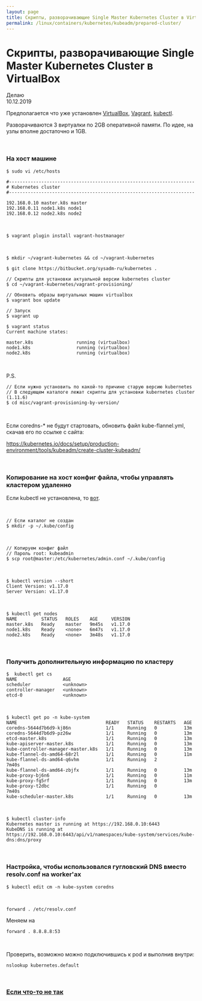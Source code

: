 ```yaml
---
layout: page
title: Скрипты, разворачивающие Single Master Kubernetes Cluster в VirtualBox
permalink: /linux/containers/kubernetes/kubeadm/prepared-cluster/
---
```


# Скрипты, разворачивающие Single Master Kubernetes Cluster в VirtualBox

Делаю  
10.12.2019

Предполагается что уже установлен <a href="/linux/virtual/virtualbox/install/">VirtualBox</a>, <a href="/linux/virtual/vagrant/install/ubuntu/">Vagrant</a>, <a href="/linux/containers/kubernetes/install/">kubectl</a>.

Разворачиваются 3 виртуалки по 2GB оперативной памяти. По идее, на узлы вполне достаточно и 1GB.

<br/>

### На хост машине

    $ sudo vi /etc/hosts

```
#---------------------------------------------------------------------
# Kubernetes cluster
#---------------------------------------------------------------------

192.168.0.10 master.k8s master
192.168.0.11 node1.k8s node1
192.168.0.12 node2.k8s node2
```

<br/>

    $ vagrant plugin install vagrant-hostmanager

<br/>

    $ mkdir ~/vagrant-kubernetes && cd ~/vagrant-kubernetes

    $ git clone https://bitbucket.org/sysadm-ru/kubernetes .

    // Скрипты для установки актуальной версии kubernetes сluster
    $ cd ~/vagrant-kubernetes/vagrant-provisioning/

    // Обновить образы виртуальных машин virtualbox
    $ vagrant box update

    // Запуск
    $ vagrant up

    $ vagrant status
    Current machine states:

    master.k8s                running (virtualbox)
    node1.k8s                 running (virtualbox)
    node2.k8s                 running (virtualbox)

<br/>

P.S.

    // Если нужно установить по какой-то причине старую версию kubernetes
    // В следующем каталоге лежат скрипты для установки kubernetes сluster (1.11.6)
    $ cd misc/vagrant-provisioning-by-version/

<br/>

Если coredns-\* не будут стартовать, обновить файл kube-flannel.yml, скачав его по ссылке с сайта:

https://kubernetes.io/docs/setup/production-environment/tools/kubeadm/create-cluster-kubeadm/

<br/>

### Копирование на хост конфиг файла, чтобы управлять кластером удаленно

Если kubectl не установлена, то <a href="/linux/containers/kubernetes/install/">вот</a>.

<br/>

    // Если каталог не создан
    $ mkdir -p ~/.kube/config

<br/>

    // Копируем конфиг файл
    // Пароль root: kubeadmin
    $ scp root@master:/etc/kubernetes/admin.conf ~/.kube/config

<br/>

    $ kubectl version --short
    Client Version: v1.17.0
    Server Version: v1.17.0

<br/>

    $ kubectl get nodes
    NAME         STATUS   ROLES    AGE     VERSION
    master.k8s   Ready    master   9m45s   v1.17.0
    node1.k8s    Ready    <none>   6m47s   v1.17.0
    node2.k8s    Ready    <none>   3m48s   v1.17.0


<br/>

### Получить дополнительную информацию по кластеру

    $  kubectl get cs
    NAME                 AGE
    scheduler            <unknown>
    controller-manager   <unknown>
    etcd-0               <unknown>

<br/>

    $ kubectl get po -n kube-system
    NAME                                 READY   STATUS    RESTARTS   AGE
    coredns-5644d7b6d9-kj86n             1/1     Running   0          13m
    coredns-5644d7b6d9-pz26w             1/1     Running   0          13m
    etcd-master.k8s                      1/1     Running   0          13m
    kube-apiserver-master.k8s            1/1     Running   0          13m
    kube-controller-manager-master.k8s   1/1     Running   0          13m
    kube-flannel-ds-amd64-68r2l          1/1     Running   0          11m
    kube-flannel-ds-amd64-q6vhm          1/1     Running   2          7m40s
    kube-flannel-ds-amd64-zbjfx          1/1     Running   0          13m
    kube-proxy-bj6n6                     1/1     Running   0          11m
    kube-proxy-fg5rf                     1/1     Running   0          13m
    kube-proxy-t2dbc                     1/1     Running   0          7m40s
    kube-scheduler-master.k8s            1/1     Running   0          13m

<br/>

    $ kubectl cluster-info
    Kubernetes master is running at https://192.168.0.10:6443
    KubeDNS is running at https://192.168.0.10:6443/api/v1/namespaces/kube-system/services/kube-dns:dns/proxy

<br/>

### Настройка, чтобы использовался гугловский DNS вместо resolv.conf на worker'ах

    $ kubectl edit cm -n kube-system coredns

<br/>

```
forward . /etc/resolv.conf
```

Меняем на

```
forward . 8.8.8.8:53
```

<br/>

Проверить, возможно можно подключившись к pod и выполнив внутри:

    nslookup kubernetes.default

<br/>

###  <a href="/linux/containers/kubernetes/kubeadm/prepared-cluster-error/">Если что-то не так</a>
